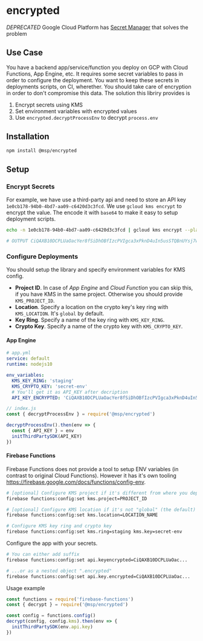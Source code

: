 # encrypted

_DEPRECATED_ Google Cloud Platform has [Secret Manager](https://cloud.google.com/secret-manager) that solves the problem 

## Use Case

You have a backend app/service/function you deploy on GCP with Cloud Functions, App Engine, etc. It requires some secret variables to pass in order to configure the deployment. You want to keep these secrets in deployments scripts, on CI, wherether. You should take care of encryption in order to don't compromise this data. The solution this libriry provides is
1. Encrypt secrets using KMS
2. Set environment variables with encrypted values
3. Use `encrypted.decryptProcessEnv` to decrypt `process.env`

## Installation

```bash
npm install @msp/encrypted
```

## Setup

### Encrypt Secrets

For example, we have use a third-party api and need to store an API key `1e0cb178-94b0-4bd7-aa09-c6420d3c3fcd`. We use `gcloud kms encrypt` to encrypt the value. The encode it with `base64` to make it easy to setup deployment scripts.

```bash
echo -n 1e0cb178-94b0-4bd7-aa09-c6420d3c3fcd | gcloud kms encrypt --plaintext-file=- --ciphertext-file=- --location=global --keyring=staging --key=secret-env | base64

# OUTPUT CiQAXB10DCPLUaOacYer8fSiDhOBfIzcPVIgca3xPknD4uIn5usSTQBnUYsj7wJ3iVNSGyMESdIs+KkVjvzq1gkoy+nlok/L0jYXI4aFSYuQxKn3FwwRZZBSqqc0i7qpL0L7MfGhWCkZ/cIrtVZMCqyaEqS1
```

### Configure Deployments

You should setup the library and specify environment variables for KMS config.

- **Project ID**. In case of _App Engine_ and _Cloud Function_ you can skip this, if you have KMS in the same project. Otherwise you should provide `KMS_PROJECT_ID`.
- **Location**. Specify a location on the crypto key's key ring with `KMS_LOCATION`. It's `global` by default.
- **Key Ring**. Specify a name of the key ring with `KMS_KEY_RING`.
- **Crypto Key**. Specify a name of the crypto key with `KMS_CRYPTO_KEY`.

#### App Engine

```yaml
# app.yml
service: default
runtime: nodejs10

env_variables:
  KMS_KEY_RING: 'staging'
  KMS_CRYPTO_KEY: 'secret-env'
  # You'll get it as API_KEY after decription
  API_KEY_ENCRYPTED: 'CiQAXB10DCPLUaOacYer8fSiDhOBfIzcPVIgca3xPknD4uIn5usSTQBnUYsj7wJ3iVNSGyMESdIs+KkVjvzq1gkoy+nlok/L0jYXI4aFSYuQxKn3FwwRZZBSqqc0i7qpL0L7MfGhWCkZ/cIrtVZMCqyaEqS1'
```

```javascript
// index.js
const { decryptProcessEnv } = require('@msp/encrypted')

decryptProcessEnv().then(env => {
  const { API_KEY } = env
  initThirdPartySDK(API_KEY)
})
```

#### Firebase Functions

Firebase Functions does not provide a tool to setup ENV variables (in contrast to original Cloud Functions). However it has it's own tooling https://firebase.google.com/docs/functions/config-env.

```bash
# [optional] Configure KMS project if it's different from where you deploy functions
firebase functions:config:set kms.project=PROJECT_ID

# [optional] Configure KMS location if it's not "global" (the default)
firebase functions:config:set kms.location=LOCATION_NAME

# Configure KMS key ring and crypto key
firebase functions:config:set kms.ring=staging kms.key=secret-env
```

Configure the app with your secrets.

```bash
# You can either add suffix
firebase functions:config:set api.keyencrypted=CiQAXB10DCPLUaOac...

# ...or as a nested object ".encrypted"
firebase functions:config:set api.key.encrypted=CiQAXB10DCPLUaOac...
```

Usage example

```javascript
const functions = require('firebase-functions')
const { decrypt } = require('@msp/encrypted')

const config = functions.config()
decrypt(config, config.kms).then(env => {
  initThirdPartySDK(env.api.key)
})
```
